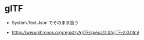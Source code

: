 # glTF

* System.Text.Json でそのまま扱う

* <https://www.khronos.org/registry/glTF/specs/2.0/glTF-2.0.html>

